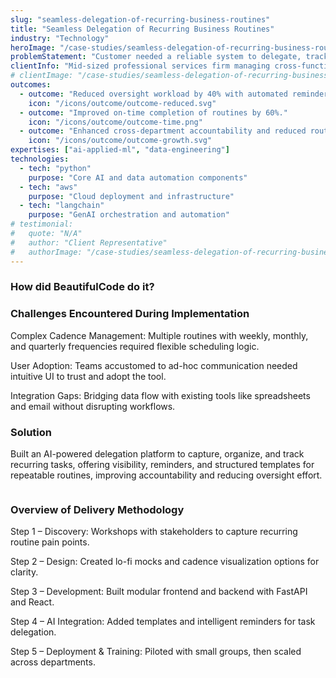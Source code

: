```yaml
---
slug: "seamless-delegation-of-recurring-business-routines"
title: "Seamless Delegation of Recurring Business Routines"
industry: "Technology"
heroImage: "/case-studies/seamless-delegation-of-recurring-business-routines/seamless-delegation-of-recurring-business-routines.svg"
problemStatement: "Customer needed a reliable system to delegate, track, and ensure timely execution of recurring business routines across finance, HR, and operations teams."
clientInfo: "Mid-sized professional services firm managing cross-functional operations"
# clientImage: "/case-studies/seamless-delegation-of-recurring-business-routines/client-logo.svg"
outcomes:
  - outcome: "Reduced oversight workload by 40% with automated reminders and visibility."
    icon: "/icons/outcome/outcome-reduced.svg"
  - outcome: "Improved on-time completion of routines by 60%."
    icon: "/icons/outcome/outcome-time.png"
  - outcome: "Enhanced cross-department accountability and reduced routine slippage."
    icon: "/icons/outcome/outcome-growth.svg"
expertises: ["ai-applied-ml", "data-engineering"]
technologies:
  - tech: "python"
    purpose: "Core AI and data automation components"
  - tech: "aws"
    purpose: "Cloud deployment and infrastructure"
  - tech: "langchain"
    purpose: "GenAI orchestration and automation"
# testimonial:
#   quote: "N/A"
#   author: "Client Representative"
#   authorImage: "/case-studies/seamless-delegation-of-recurring-business-routines/client-author.svg"
---
```


### How did BeautifulCode do it?

### Challenges Encountered During Implementation

Complex Cadence Management: Multiple routines with weekly, monthly, and quarterly frequencies required flexible scheduling logic.

User Adoption: Teams accustomed to ad-hoc communication needed intuitive UI to trust and adopt the tool.

Integration Gaps: Bridging data flow with existing tools like spreadsheets and email without disrupting workflows.

### Solution

Built an AI-powered delegation platform to capture, organize, and track recurring tasks, offering visibility, reminders, and structured templates for repeatable routines, improving accountability and reducing oversight effort.

<figure>
  <img src="" alt="" />
  <figcaption>
   
  </figcaption>
</figure>

### Overview of Delivery Methodology

Step 1 – Discovery: Workshops with stakeholders to capture recurring routine pain points.

Step 2 – Design: Created lo-fi mocks and cadence visualization options for clarity.

Step 3 – Development: Built modular frontend and backend with FastAPI and React.

Step 4 – AI Integration: Added templates and intelligent reminders for task delegation.

Step 5 – Deployment & Training: Piloted with small groups, then scaled across departments.
